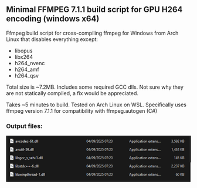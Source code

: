 ## Minimal FFMPEG 7.1.1 build script for GPU H264 encoding (windows x64)

Ffmpeg build script for cross-compiling ffmpeg for Windows from Arch Linux that disables everything except:
 - libopus
 - libx264
 - h264_nvenc
 - h264_amf
 - h264_qsv

Total size is ~7.2MB. Includes some required GCC dlls. Not sure why they are not statically compiled, a fix would be appreciated.

Takes ~5 minutes to build. Tested on Arch Linux on WSL. Specifically uses ffmpeg version 7.1.1 for compatibility with ffmpeg.autogen (C#)

### Output files:
![](assets/win64-files.png)
